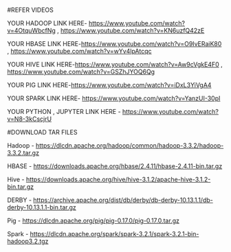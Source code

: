 #REFER VIDEOS


YOUR HADOOP LINK HERE- https://www.youtube.com/watch?v=4OtquWbcfNg , https://www.youtube.com/watch?v=KN6uzfQ42zE

YOUR HBASE LINK HERE-https://www.youtube.com/watch?v=O9IvERaiK80 ,  https://www.youtube.com/watch?v=wYv4lpAtcqc

YOUR HIVE LINK HERE-https://www.youtube.com/watch?v=Aw9cVgkE4F0 , https://www.youtube.com/watch?v=GSZhJYOQ6Qg

YOUR PIG LINK HERE-https://www.youtube.com/watch?v=iDxL3YiVgA4

YOUR SPARK LINK HERE- https://www.youtube.com/watch?v=YanzUI-30pI

YOUR PYTHON , JUPYTER LINK HERE - https://www.youtube.com/watch?v=N8-3kCscjrU



#DOWNLOAD TAR FILES


Hadoop - https://dlcdn.apache.org/hadoop/common/hadoop-3.3.2/hadoop-3.3.2.tar.gz


HBASE - https://downloads.apache.org/hbase/2.4.11/hbase-2.4.11-bin.tar.gz


Hive - https://downloads.apache.org/hive/hive-3.1.2/apache-hive-3.1.2-bin.tar.gz


DERBY - https://archive.apache.org/dist/db/derby/db-derby-10.13.1.1/db-derby-10.13.1.1-bin.tar.gz


Pig - https://dlcdn.apache.org/pig/pig-0.17.0/pig-0.17.0.tar.gz 


Spark - https://dlcdn.apache.org/spark/spark-3.2.1/spark-3.2.1-bin-hadoop3.2.tgz
